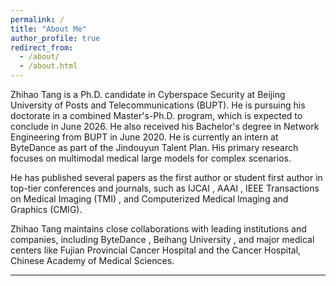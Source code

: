 ```yaml
---
permalink: /
title: "About Me"
author_profile: true
redirect_from: 
  - /about/
  - /about.html
---
```

Zhihao Tang is a Ph.D. candidate in Cyberspace Security at Beijing University of Posts and Telecommunications (BUPT). He is pursuing his doctorate in a combined Master's-Ph.D. program, which is expected to conclude in June 2026. He also received his Bachelor's degree in Network Engineering from BUPT in June 2020. He is currently an intern at ByteDance as part of the Jindouyun Talent Plan. His primary research focuses on multimodal medical large models for complex scenarios.

He has published several papers as the first author or student first author in top-tier conferences and journals, such as IJCAI , AAAI , IEEE Transactions on Medical Imaging (TMI) , and Computerized Medical Imaging and Graphics (CMIG).

Zhihao Tang maintains close collaborations with leading institutions and companies, including ByteDance , Beihang University , and major medical centers like Fujian Provincial Cancer Hospital and the Cancer Hospital, Chinese Academy of Medical Sciences.

------
